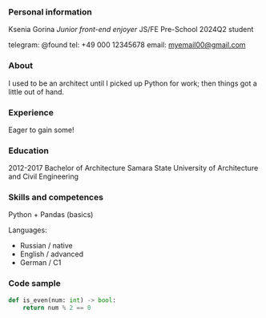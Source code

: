 
### Personal information

Ksenia Gorina
*Junior front-end enjoyer*
JS/FE Pre-School 2024Q2 student

telegram: @found
tel: +49 000 12345678
email: myemail00@gmail.com

### About

I used to be an architect until I picked up Python for work; 
then things got a little out of hand.

### Experience

Eager to gain some!

### Education

2012-2017
Bachelor of Architecture
Samara State University of Architecture and Civil Engineering

### Skills and competences

Python + Pandas (basics)

Languages:
- Russian / native
- English / advanced
- German / C1

### Code sample

```python
def is_even(num: int) -> bool:
    return num % 2 == 0
```
